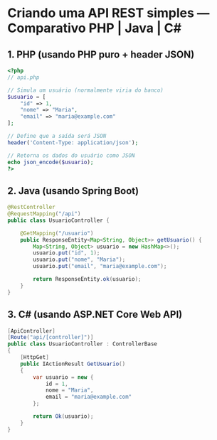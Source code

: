 # Criando uma API REST simples — Comparativo PHP | Java | C#

## 1. PHP (usando PHP puro + header JSON)
```php
<?php
// api.php

// Simula um usuário (normalmente viria do banco)
$usuario = [
    "id" => 1,
    "nome" => "Maria",
    "email" => "maria@example.com"
];

// Define que a saída será JSON
header('Content-Type: application/json');

// Retorna os dados do usuário como JSON
echo json_encode($usuario);
?>
```

## 2. Java (usando Spring Boot)
```JAVA
@RestController
@RequestMapping("/api")
public class UsuarioController {

    @GetMapping("/usuario")
    public ResponseEntity<Map<String, Object>> getUsuario() {
        Map<String, Object> usuario = new HashMap<>();
        usuario.put("id", 1);
        usuario.put("nome", "Maria");
        usuario.put("email", "maria@example.com");

        return ResponseEntity.ok(usuario);
    }
}
```
## 3. C# (usando ASP.NET Core Web API)
```c#
[ApiController]
[Route("api/[controller]")]
public class UsuarioController : ControllerBase
{
    [HttpGet]
    public IActionResult GetUsuario()
    {
        var usuario = new {
            id = 1,
            nome = "Maria",
            email = "maria@example.com"
        };

        return Ok(usuario);
    }
}
```
